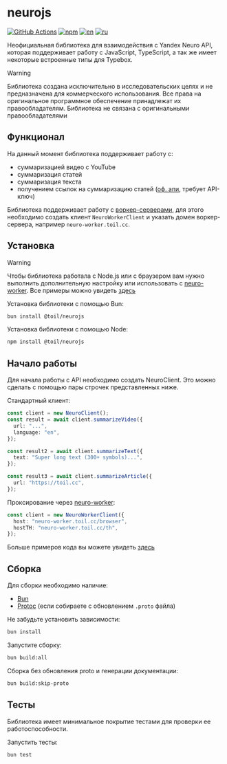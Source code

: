 # neurojs

[![GitHub Actions](https://github.com/FOSWLY/neurojs/actions/workflows/build.yml/badge.svg)](https://github.com/FOSWLY/neurojs/actions/workflows/build.yml)
[![npm](https://img.shields.io/bundlejs/size/@toil/neurojs)](https://www.npmjs.com/package/@toil/neurojs)
[![en](https://img.shields.io/badge/lang-English%20%F0%9F%87%AC%F0%9F%87%A7-white)](README.md)
[![ru](https://img.shields.io/badge/%D1%8F%D0%B7%D1%8B%D0%BA-%D0%A0%D1%83%D1%81%D1%81%D0%BA%D0%B8%D0%B9%20%F0%9F%87%B7%F0%9F%87%BA-white)](README-RU.md)

Неофициальная библиотека для взаимодействия с Yandex Neuro API, которая поддерживает работу с JavaScript, TypeScript, а так же имеет некоторые встроенные типы для Typebox.

> [!WARNING]
> Библиотека создана исключительно в исследовательских целях и не предназначена для коммерческого использования. Все права на оригинальное программное обеспечение принадлежат их правообладателям. Библиотека не связана с оригинальными правообладателями

## Функционал

На данный момент библиотека поддерживает работу с:

- суммаризацией видео с YouTube
- суммаризация статей
- суммаризация текста
- получением ссылок на суммаризацию статей ([оф. апи](https://300.ya.ru/), требует API-ключ)

Библиотека поддерживает работу с [воркер-серверами](https://github.com/FOSWLY/neuro-worker), для этого необходимо создать клиент `NeuroWorkerClient` и указать домен воркер-сервера, например `neuro-worker.toil.cc`.

## Установка

> [!WARNING]
> Чтобы библиотека работала с Node.js или с браузером вам нужно выполнить дополнительную настройку или использовать с [neuro-worker](https://github.com/FOSWLY/neuro-worker). Все примеры можно увидеть [здесь](https://github.com/FOSWLY/neurojs/tree/master/examples)

Установка библиотеки с помощью Bun:

```bash
bun install @toil/neurojs
```

Установка библиотеки с помощью Node:

```bash
npm install @toil/neurojs
```

## Начало работы

Для начала работы с API необходимо создать NeuroClient. Это можно сделать с помощью пары строчек представленных ниже.

Стандартный клиент:

```ts
const client = new NeuroClient();
const result = await client.summarizeVideo({
  url: "...",
  language: "en",
});

const result2 = await client.summarizeText({
  text: "Super long text (300+ symbols)...",
});

const result3 = await client.summarizeArticle({
  url: "https://toil.cc",
});
```

Проксирование через [neuro-worker](https://github.com/FOSWLY/neuro-worker):

```ts
const client = new NeuroWorkerClient({
  host: "neuro-worker.toil.cc/browser",
  hostTH: "neuro-worker.toil.cc/th",
});
```

Больше примеров кода вы можете увидеть [здесь](https://github.com/FOSWLY/neurojs/tree/master/examples)

## Сборка

Для сборки необходимо наличие:

- [Bun](https://bun.sh/)
- [Protoc](https://github.com/protocolbuffers/protobuf/releases) (если собираете с обновлением `.proto` файла)

Не забудьте установить зависимости:

```bash
bun install
```

Запустите сборку:

```bash
bun build:all
```

Сборка без обновления proto и генерации документации:

```bash
bun build:skip-proto
```

## Тесты

Библиотека имеет минимальное покрытие тестами для проверки ее работоспособности.

Запустить тесты:

```bash
bun test
```
